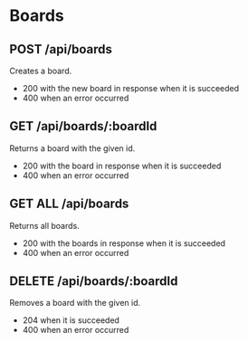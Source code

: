 # Boards

## POST /api/boards
Creates a board.
* 200 with the new board in response when it is succeeded
* 400 when an error occurred

## GET /api/boards/:boardId
Returns a board with the given id.
* 200 with the board in response when it is succeeded
* 400 when an error occurred

## GET ALL /api/boards
Returns all boards.
* 200 with the boards in response when it is succeeded
* 400 when an error occurred

## DELETE /api/boards/:boardId
Removes a board with the given id.
* 204 when it is succeeded
* 400 when an error occurred